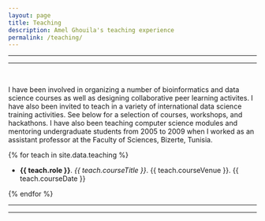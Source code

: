 ```yaml
---
layout: page
title: Teaching
description: Amel Ghouila's teaching experience
permalink: /teaching/
---
```


***
***
<br>

I have been involved in organizing a number of bioinformatics and data science courses as well as designing collaborative peer learning activites. I have also been invited to teach in a variety of international data science training activities. See below for a selection of courses, workshops, and hackathons.
I have also been teaching computer science modules and mentoring undergraduate students from 2005 to 2009 when I worked as an assistant professor at the Faculty of Sciences, Bizerte, Tunisia. 
 

{% for teach in site.data.teaching %}

- **{{ teach.role }}**. *{{ teach.courseTitle }}*. {{ teach.courseVenue }}. {{ teach.courseDate }}

{% endfor %}

***
***

